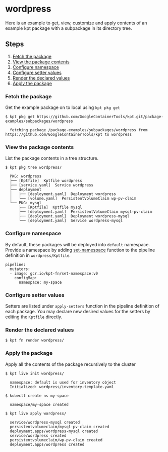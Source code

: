 # wordpress

Here is an example to get, view, customize and apply contents of an example kpt package with a subpackage
in its directory tree.

## Steps

1. [Fetch the package](#fetch-the-package)
2. [View the package contents](#view-the-package-contents)
3. [Configure namespace](#configure-namespace)
4. [Configure setter values](#configure-setter-values)
5. [Render the declared values](#render-the-declared-values)
6. [Apply the package](#apply-the-package)

### Fetch the package

Get the example package on to local using `kpt pkg get`

    $ kpt pkg get https://github.com/GoogleContainerTools/kpt.git/package-examples/subpackages/wordpress

      fetching package /package-examples/subpackages/wordpress from https://github.com/GoogleContainerTools/kpt to wordpress

### View the package contents

List the package contents in a tree structure.

    $ kpt pkg tree wordpress/

      PKG: wordpress
      ├── [Kptfile]  Kptfile wordpress
      ├── [service.yaml]  Service wordpress
      ├── deployment
      │   ├── [deployment.yaml]  Deployment wordpress
      │   └── [volume.yaml]  PersistentVolumeClaim wp-pv-claim
      └── PKG: mysql
          ├── [Kptfile]  Kptfile mysql
          ├── [deployment.yaml]  PersistentVolumeClaim mysql-pv-claim
          ├── [deployment.yaml]  Deployment wordpress-mysql
          └── [deployment.yaml]  Service wordpress-mysql

### Configure namespace

By default, these packages will be deployed into `default` namespace. Provide a namespace by
adding [set-namespace] function to the pipeline definition in `wordpress/Kptfile`.

    pipeline:
      mutators:
      - image: gcr.io/kpt-fn/set-namespace:v0
        configMap:
          namespace: my-space

### Configure setter values

Setters are listed under `apply-setters` function in the pipeline definition of each package.
You may declare new desired values for the setters by editing the `Kptfile` directly.

### Render the declared values

    $ kpt fn render wordpress/

### Apply the package

Apply all the contents of the package recursively to the cluster

    $ kpt live init wordpress/

      namespace: default is used for inventory object
      Initialized: wordpress/inventory-template.yaml

    $ kubectl create ns my-space

      namespace/my-space created

    $ kpt live apply wordpress/

      service/wordpress-mysql created
      persistentvolumeclaim/mysql-pv-claim created
      deployment.apps/wordpress-mysql created
      service/wordpress created
      persistentvolumeclaim/wp-pv-claim created
      deployment.apps/wordpress created

[tree]: ../../../site/reference/pkg/tree
[set-namespace]: https://github.com/GoogleContainerTools/kpt-functions-catalog/tree/master/functions/go/set-namespace
[available functions]: https://github.com/GoogleContainerTools/kpt-functions-catalog/tree/master/functions
